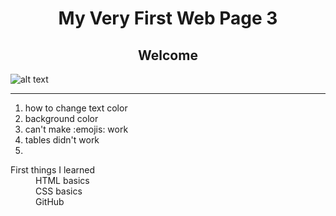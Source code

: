 <h1 style="text-align:center"> My Very First Web Page 3</h1>


<h2 style="text-align:center">Welcome</h2>

![alt text](https://images.unsplash.com/photo-1518775005910-7aa25aa9614a?ixlib=rb-0.3.5&ixid=eyJhcHBfaWQiOjEyMDd9&s=f98dec0a90f164b534bda2ddffc26eac&auto=format&fit=crop&w=1666&q=80)
___

1. how to change text color
2. background color
3. can't make :emojis: work
4. tables didn't work
5. 

<dl>
<dt>First things I learned</dt>
<dd>HTML basics<dd>
<dd>CSS basics</dd>
<dd>GitHub</dd>
</dl>

